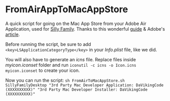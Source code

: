 FromAirAppToMacAppStore
=======================

A quick script for going on the Mac App Store from your Adobe Air Application, used for [Silly Family](https://itunes.apple.com/us/app/silly-family/id882669738?).
Thanks to this wonderful [guide](http://pigsels.com/2012/04/air-app-store-publishing-guide/) & Adobe's [article](http://helpx.adobe.com/flash-player/kb/posting-air-app-mac-app.html).

Before running the script, be sure to add `<key>LSApplicationCategoryType</key>` in your *Info.plist* file, like we did.

You will also have to generate an *icns* file. Replace files inside *myicon.iconset* folder and run `iconutil -c icns -o Icon.icns myicon.iconset` to create your icon.

Now you can run the script:
`sh FromAirToMacAppStore.sh SillyFamilyDesktop "3rd Party Mac Developer Application: DaVikingCode (XXXXXXXXXX)" "3rd Party Mac Developer Installer: DaVikingCode (XXXXXXXXXX)"`